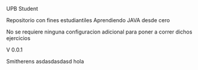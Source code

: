 UPB Student

Repositorio con fines estudiantiles Aprendiendo JAVA desde cero

No se requiere ninguna configuracion adicional para poner a correr dichos ejercicios

V 0.0.1

Smitherens
asdasdasdasd
hola